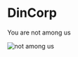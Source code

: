# DinCorp

You are not among us

![not among us](https://github.com/DinheroDevelopmentGroup/.github/blob/main/not-among-us.png?raw=true)
